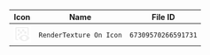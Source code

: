 | Icon | Name | File ID |
| ---  | ---  | ---     |
| ![](RenderTexture%20On%20Icon.png) | `RenderTexture On Icon` | `67309570266591731` |
